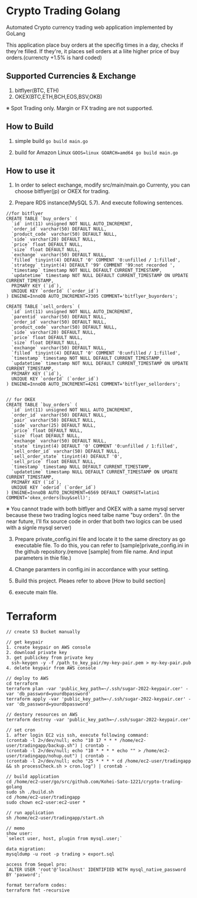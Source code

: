 # Crypto Trading Golang
Automated Crypto currency trading web application implemented by GoLang

This application place buy orders at the specifig times in a day, checks if they're filled.
If they're, it places sell orders at a liite higher price of buy orders.(currencty +1.5% is hard coded)

## Supported Currencies & Exchange
1. bitflyer(BTC, ETH)
2. OKEX(BTC,ETH,BCH,EOS,BSV,OKB)

※ Spot Trading only. Margin or FX trading are not supported.

  
## How to Build
1. simple build
```go build main.go```

2. build for Amazon Linux
```GOOS=linux GOARCH=amd64 go build main.go```

  
## How to use it
1. In order to select exchange, modify src/main/main.go
   Currenty, you can choose bitflyer(jp) or OKEX for trading.

2. Prepare RDS instance(MySQL 5.7). And execute following sentences.
```
//for bitflyer
CREATE TABLE `buy_orders` (
  `id` int(11) unsigned NOT NULL AUTO_INCREMENT,
  `order_id` varchar(50) DEFAULT NULL,
  `product_code` varchar(50) DEFAULT NULL,
  `side` varchar(20) DEFAULT NULL,
  `price` float DEFAULT NULL,
  `size` float DEFAULT NULL,
  `exchange` varchar(50) DEFAULT NULL,
  `filled` tinyint(4) DEFAULT '0' COMMENT '0:unfilled / 1:filled',
  `strategy` tinyint(4) DEFAULT '99' COMMENT '99:not recorded ',
  `timestamp` timestamp NOT NULL DEFAULT CURRENT_TIMESTAMP,
  `updatetime` timestamp NOT NULL DEFAULT CURRENT_TIMESTAMP ON UPDATE CURRENT_TIMESTAMP,
  PRIMARY KEY (`id`),
  UNIQUE KEY `orderId` (`order_id`)
) ENGINE=InnoDB AUTO_INCREMENT=7305 COMMENT='bitflyer_buyorders';

CREATE TABLE `sell_orders` (
  `id` int(11) unsigned NOT NULL AUTO_INCREMENT,
  `parentid` varchar(50) DEFAULT NULL,
  `order_id` varchar(50) DEFAULT NULL,
  `product_code` varchar(50) DEFAULT NULL,
  `side` varchar(20) DEFAULT NULL,
  `price` float DEFAULT NULL,
  `size` float DEFAULT NULL,
  `exchange` varchar(50) DEFAULT NULL,
  `filled` tinyint(4) DEFAULT '0' COMMENT '0:unfilled / 1:filled',
  `timestamp` timestamp NOT NULL DEFAULT CURRENT_TIMESTAMP,
  `updatetime` timestamp NOT NULL DEFAULT CURRENT_TIMESTAMP ON UPDATE CURRENT_TIMESTAMP,
  PRIMARY KEY (`id`),
  UNIQUE KEY `orderId` (`order_id`)
) ENGINE=InnoDB AUTO_INCREMENT=4261 COMMENT='bitflyer_sellorders';


// for OKEX
CREATE TABLE `buy_orders` (
  `id` int(11) unsigned NOT NULL AUTO_INCREMENT,
  `order_id` varchar(50) DEFAULT NULL,
  `pair` varchar(50) DEFAULT NULL,
  `side` varchar(25) DEFAULT NULL,
  `price` float DEFAULT NULL,
  `size` float DEFAULT NULL,
  `exchange` varchar(50) DEFAULT NULL,
  `state` tinyint(4) DEFAULT '0' COMMENT '0:unfilled / 1:filled',
  `sell_order_id` varchar(50) DEFAULT NULL,
  `sell_order_state` tinyint(4) DEFAULT '0',
  `sell_price` float DEFAULT NULL,
  `timestamp` timestamp NULL DEFAULT CURRENT_TIMESTAMP,
  `updatetime` timestamp NULL DEFAULT CURRENT_TIMESTAMP ON UPDATE CURRENT_TIMESTAMP,
  PRIMARY KEY (`id`),
  UNIQUE KEY `oderid` (`order_id`)
) ENGINE=InnoDB AUTO_INCREMENT=6569 DEFAULT CHARSET=latin1 COMMENT='okex_orders(buy&sell)';
```

※ You cannot trade with both bitflyer and OKEX with a same mysql server because these two trading logics need talbe name "buy orders". (In the near future, I'll fix source code in order that both two logics can be used with a signle mysql server)

3. Prepare private_config.ini file and locate it to the same directory as go executable file. 
   To do this, you can refer to [sample]private_config.ini in the github repository.(remove [sample] from file name. And input parameters in thie file.)
   
4. Change paramters in config.ini in accordance with your setting.

5. Build this project. Pleaes refer to above [How to build section]

6. execute main file.


# Terraform
```
// create S3 Bucket manually

// get keypair
1. create keypair on AWS console
2. download private key 
3. get publickey from private key
  ssh-keygen -y -f /path_to_key_pair/my-key-pair.pem > my-key-pair.pub
4. delete keypair from AWS console 

// deploy to AWS
cd terraform
terraform plan -var 'public_key_path=~/.ssh/sugar-2022-keypair.cer' -var 'db_password=yourdbpassword'
terraform apply -var 'public_key_path=~/.ssh/sugar-2022-keypair.cer' -var 'db_password=yourdbpassword'

// destory resources on AWS
terraform destroy -var 'public_key_path=~/.ssh/sugar-2022-keypair.cer'

// set cron
1. after login EC2 vis ssh, execute following command:
(crontab -l 2>/dev/null; echo "10 17 * * * /home/ec2-user/tradingapp/backup.sh") | crontab -
(crontab -l 2>/dev/null; echo "10 * * * * echo "" > /home/ec2-user/tradingapp/nohup.out") | crontab -
(crontab -l 2>/dev/null; echo "25 * * * * cd /home/ec2-user/tradingapp && sh processCheck.sh > cron.log") | crontab -

// build application
cd /home/ec2-user/go/src/github.com/Kohei-Sato-1221/crypto-trading-golang
sudo sh ./build.sh
cd /home/ec2-user/tradingapp
sudo chown ec2-user:ec2-user *

// run application
sh /home/ec2-user/tradingapp/start.sh

// memo
show user:
`select user, host, plugin from mysql.user;`

data migration:
mysqldump -u root -p trading > export.sql

access from Sequel pro:
`ALTER USER 'root'@'localhost' IDENTIFIED WITH mysql_native_password BY 'pasword';`

format terraform codes:
terraform fmt -recursive
```